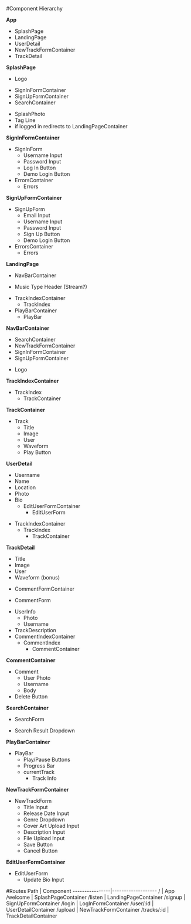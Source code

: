#Component Hierarchy

**App**
* SplashPage
* LandingPage
* UserDetail
* NewTrackFormContainer
* TrackDetail

**SplashPage**
- Logo
* SignInFormContainer
* SignUpFormContainer
* SearchContainer
- SplashPhoto
- Tag Line
- if logged in redirects to LandingPageContainer

**SignInFormContainer**
* SignInForm
  - Username Input
  - Password Input
  - Log In Button
  - Demo Login Button
* ErrorsContainer
  * Errors

**SignUpFormContainer**
* SignUpForm
  - Email Input
  - Username Input
  - Password Input
  - Sign Up Button
  - Demo Login Button
* ErrorsContainer
  * Errors

**LandingPage**
* NavBarContainer
- Music Type Header (Stream?)
* TrackIndexContainer
  + TrackIndex
* PlayBarContainer
  + PlayBar

**NavBarContainer**
* SearchContainer
* NewTrackFormContainer
* SignInFormContainer
* SignUpFormContainer
- Logo

**TrackIndexContainer**
+ TrackIndex
  + TrackContainer

**TrackContainer**
+ Track
  - Title
  - Image
  - User
  - Waveform
  - Play Button

**UserDetail**
- Username
- Name
- Location
- Photo
- Bio
  + EditUserFormContainer
    + EditUserForm
+ TrackIndexContainer
  + TrackIndex
    + TrackContainer

**TrackDetail**
- Title
- Image
- User
- Waveform (bonus)
+ CommentFormContainer
 - CommentForm
+ UserInfo
  - Photo
  - Username
+ TrackDescription
+ CommentIndexContainer
  + CommentIndex
    + CommentContainer

**CommentContainer**
+ Comment
  - User Photo
  - Username
  - Body
+ Delete Button

**SearchContainer**
+ SearchForm
- Search Result Dropdown

**PlayBarContainer**
+ PlayBar
  - Play/Pause Buttons
  - Progress Bar
  - currentTrack
    - Track Info

**NewTrackFormContainer**
* NewTrackForm
  - Title Input
  - Release Date Input
  - Genre Dropdown
  - Cover Art Upload Input
  - Description Input
  - File Upload Input
  - Save Button
  - Cancel Button

**EditUserFormContainer**
* EditUserForm
  - Update Bio Input

#Routes
Path            | Component
----------------|-------------------
/               | App
/welcome        | SplashPageContainer
/listen         | LandingPageContainer
/signup         | SignUpFormContainer
/login          | LogInFormContainer
/user/:id       | UserDetailContainer
/upload         | NewTrackFormContainer
/tracks/:id     | TrackDetailContainer
